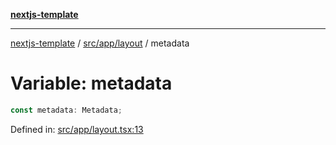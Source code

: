 [**nextjs-template**](README.md)

---

[nextjs-template](README.md) / [src/app/layout](src.app.layout.md) / metadata

# Variable: metadata

```ts
const metadata: Metadata;
```

Defined in: [src/app/layout.tsx:13](https://github.com/mariolim96/Easy-Check-In/blob/e840a4393cceae48bed5204292fc61d73f9f5dbb/src/app/layout.tsx#L13)
